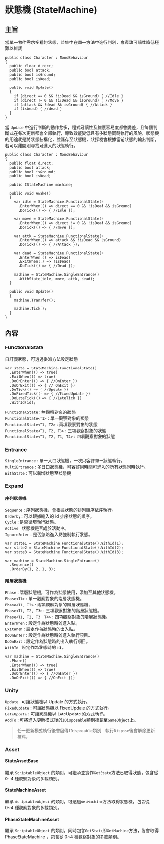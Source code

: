 # 狀態機 (StateMachine)

## 主旨

當單一物件需求多種的狀態，若集中在單一方法中進行判別，會導致可讀性降低極難以維護

```
public class Character : MonoBehaviour
{
  public float direct;
  public bool attack;
  public bool isGround;
  public bool isDead;

  public void Update()
  {
    if (direct == 0 && !isDead && isGround) { //Idle } 
    if (direct != 0 && !isDead && isGround) { //Move }
    if (attack && !dead && isGround) { //Attack }
    if (isDead) { //dead }
  }
}
```
當 ```Update``` 中進行判斷的動作愈多，程式可讀性及維護容易度都會變差，且每個判斷式在每次更新都會全部執行，導致效能變低且有多狀態同時執行的風險。狀態機的用途就是將狀態結構化，並儲存至狀態機，狀探機會根據當前狀態的輸出判斷，若可以離開則尋找可進入的狀態執行。
```
public class Character : MonoBehaviour
{
  public float direct;
  public bool attack;
  public bool isGround;
  public bool isDead;

  public IStateMachine machine;

  public void Awake()
  {
    var idle = StateMachine.FunctionalState()
      .EnterWhen(() => direct == 0 && !isDead && isGround)
      .DoTick(() => { //Idle });

    var move = StateMachine.FunctionalState()
      .EnterWhen(() => direct != 0 && !isDead && isGround)
      .DoTick(() => { //move });

    var attk = StateMachine.FunctionalState()
      .EnterWhen(() => attack && !isDead && isGround)
      .DoTick(() => { //Attack });

    var dead = StateMachine.FunctionalState()
      .EnterWhen(() => isDead)
      .ExitWhen(() => !isDead)
      .DoTick(() => { //Dead });

    machine = StateMachine.SingleEntrance()
      .WithState(idle, move, attk, dead);
  }

  public void Update()
  {
    machine.Transfer();

    machine.Tick();
  }
}
```
## 內容
### FunctionalState
自訂義狀態，可透過委派方法設定狀態
```
var state = StateMachine.FunctionalState()
  .EnterWhen(() => true)
  .ExitWhen(() => true)
  .DoOnEnter(() => { //OnEnter })
  .DoOnExit(() => { // OnExit })
  .DoTick(() => { //Update })
  .DoFixedTick(() => { //FixedUpdate })
  .DoLateTick(() => { //LateTick })
  .WithId(id);
```
```FunctionalState``` : 無觀察對象的狀態  
```FunctionalState<T1>``` : 單一觀察對象的狀態  
```FunctionalState<T1, T2>``` : 兩項觀察對象的狀態  
```FunctionalState<T1, T2, T3>``` : 三項觀察對象的狀態  
```FunctionalState<T1, T2, T3, T4>``` : 四項觀察對象的狀態  

### Entrance
```SingleEntrance``` : 單一入口狀態機，一次只容許單一狀態執行。  
```MultiEntrance``` : 多日口狀態機，可容許同時間可進入的所有狀態同時執行。  
```WithState``` : 可以新增狀態至狀態機

### Expand
#### 序列狀態機
```Sequence``` : 序列狀態機，會根據狀態的排列順序依序執行。  
```Orderby``` : 可以跟據輸入的 id 排序狀態的順序。  
```Cycle``` : 是否循環執行狀態。  
```Active``` : 狀態機是否處於活動中。  
```IgnoreEnter``` : 是否忽略進入點強制執行狀態。  
```
var state1 = StateMachine.FunctionalState().WithId(1);
var state2 = StateMachine.FunctionalState().WithId(2);
var state3 = StateMachine.FunctionalState().WithId(3);

var machine = StateMachine.SingleEntrance()
  .Sequence()
  .OrderBy(1, 2, 1, 3);
```
#### 階層狀態機
```Phase``` : 階層狀態機，可作為狀態使用，添加至其他狀態機。  
```Phase<T1>``` : 單一觀察對象的階層狀態機。  
```Phase<T1, T2>``` : 兩項觀察對象的階層狀態機。  
```Phase<T1, T2, T3>``` : 三項觀察對象的階層狀態機。  
```Phase<T1, T2, T3, T4>``` : 四項觀察對象的階層狀態機。  
```EnterWhen``` : 設定作為狀態時的進入點。  
```ExitWhen``` : 設定作為狀態時的出入點。  
```DoOnEnter``` : 設定作為狀態時的進入執行項目。  
```DoOnExit``` : 設定作為狀態時的出入執行項目。  
```WithId``` : 設定作為狀態時的 id 。
```
var machine = StateMachine.SingleEntrance()
  .Phase()
  .EnterWhen(() => true)
  .ExitWhen(() => true)
  .DoOnEnter(() => { //OnEnter })
  .DoOnExit(() => { //OnExit });
```
### Unity
```Update``` : 可讓狀態機以 Update 的方式執行。  
```FixedUpdate``` : 可讓狀態機以 FixedUpdate 的方式執行。  
```LateUpdate``` : 可讓狀態機以 LateUpdate 的方式執行。  
```AddTo``` : 可將進入更新模式後的```IDisposable```類別掛載至```GameObject```上。  
>任一更新模式執行後會回傳```IDisposable```類別，執行```Dispose```後會解除更新模式。
### Asset
#### StateAssetBase 
繼承 ```ScriptableObject``` 的類別，可繼承並實作```GetState```方法已取得狀態，包含從 0~4 種觀察對象的多載類別。
#### StateMachineAsset
繼承 ```ScriptableObject``` 的類別，可透過```GetMachine```方法取得狀態機，包含從 0~4 種觀察對象的多載類別。
#### PhaseStateMachineAsset
繼承 ```ScriptableObject``` 的類別，同時包含```GetState```即```GetMachine```方法，皆會取得 PhaseStateMachine ，包含從 0~4 種觀察對象的多載類別。
